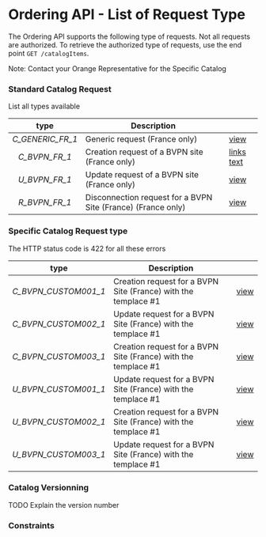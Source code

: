 

# Ordering API - List of Request Type

 The Ordering API supports the following type of requests. Not all requests are authorized. To retrieve the authorized type of requests, use the end point `GET /catalogItems`.

Note: Contact your Orange Representative for the Specific Catalog


### Standard Catalog Request  

List all types available

| type         | Description     |  |
|:--------------:|-----------|------------|
| *C_GENERIC_FR_1*      | Generic request  (France only)  |    [view](http://)     |
| *C_BVPN_FR_1*      | Creation request of a BVPN site (France only)  |   <a href="https://obs-api.github.io/documentation/Request_C_GENERIC_FR_1">links text</a>       |
| *U_BVPN_FR_1*      | Update request of a BVPN site  (France only)  |    [view](https://obs-api.github.io/documentation/Request_U_BVPN_FR_1)     |   
| *R_BVPN_FR_1*| Disconnection request for a BVPN Site (France)  (France only)|   [view](https://obs-api.github.io/documentation/Request_R_BVPN_FR_1)    |

###  Specific Catalog Request type

The HTTP status code is 422 for all these errors

| type         | Description     |   |
|:--------------:|-----------|------------|
| *C_BVPN_CUSTOM001_1* | Creation request for a BVPN Site (France) with the templace #1   |  [view](https://obs-api.github.io/documentation/Request_C_BVPN_CUSTOM001_1)   |
| *C_BVPN_CUSTOM002_1*| Update request for a BVPN Site (France) with the templace #1      |  [view](https://obs-api.github.io/documentation/Request_C_BVPN_CUSTOM002_1)   |
| *C_BVPN_CUSTOM003_1*| Creation request for a BVPN Site (France) with the templace #1    |  [view](https://obs-api.github.io/documentation/Request_C_BVPN_CUSTOM003_1)   |
| *U_BVPN_CUSTOM001_1* | Update request for a BVPN Site (France) with the templace #1     |  [view](https://obs-api.github.io/documentation/Request_U_BVPN_CUSTOM001_1)   |
| *U_BVPN_CUSTOM002_1*| Creation request for a BVPN Site (France) with the templace #1    |  [view](https://obs-api.github.io/documentation/Request_`U_BVPN_CUSTOM002_1)   |
| *U_BVPN_CUSTOM003_1*| Update request for a BVPN Site (France) with the templace #1      |  [view](https://obs-api.github.io/documentation/Request_U_BVPN_CUSTOM003_1)   |


###  Catalog Versionning

TODO Explain the version number

###  Constraints

 
